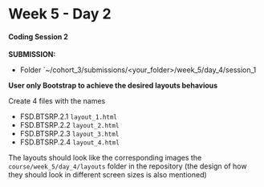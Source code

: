 # Week 5 - Day 2

#### Coding Session 2

**SUBMISSION:**

- Folder `~/cohort_3/submissions/<your_folder>/week_5/day_4/session_1

**User only Bootstrap to achieve the desired layouts behavious**

Create 4 files with the names 

- FSD.BTSRP.2.1 `layout_1.html`
- FSD.BTSRP.2.2 `layout_2.html`
- FSD.BTSRP.2.3 `layout_3.html`
- FSD.BTSRP.2.4 `layout_4.html`

The layouts should look like the corresponding images the `course/week_5/day_4/layouts` folder in the repository (the design of how they should look in different screen sizes is also mentioned)
